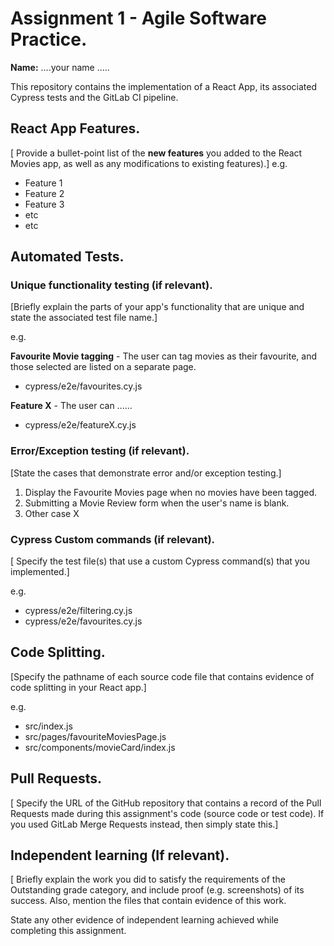 # Assignment 1 - Agile Software Practice.

__Name:__ ....your name .....

This repository contains the implementation of a React App, its associated Cypress tests and the GitLab CI pipeline.

## React App Features.

[ Provide a bullet-point list of the __new features__ you added to the React Movies app, as well as any modifications to existing features).] e.g.

+ Feature 1
+ Feature 2
+ Feature 3
+ etc
+ etc

## Automated Tests.

### Unique functionality testing (if relevant).

[Briefly explain the parts of your app's  functionality that are unique and state the associated test file name.]

e.g.

__Favourite Movie tagging__ - The user can tag movies as their favourite, and those selected are listed on a separate page.

+ cypress/e2e/favourites.cy.js

__Feature X__ - The user can ......

+ cypress/e2e/featureX.cy.js

### Error/Exception testing (if relevant).

[State the cases that demonstrate error and/or exception testing.]

1. Display the Favourite Movies page when no movies have been tagged.
1. Submitting a Movie Review form when the user's name is blank.
1. Other case X

### Cypress Custom commands (if relevant).

[ Specify the test file(s) that use a custom Cypress command(s) that you implemented.]

e.g.
+ cypress/e2e/filtering.cy.js
+ cypress/e2e/favourites.cy.js

## Code Splitting.

[Specify the pathname of each source code file that contains evidence of code splitting in your React app.]

e.g.
+ src/index.js
+ src/pages/favouriteMoviesPage.js
+ src/components/movieCard/index.js

## Pull Requests.

[ Specify the URL of the GitHub repository that contains a record of the Pull Requests made during this assignment's code (source code or test code). If you used GitLab Merge Requests instead, then simply state this.]

## Independent learning (If relevant).

[ Briefly explain the work you did to satisfy the requirements of the Outstanding grade category, and include proof (e.g. screenshots) of its success. Also, mention the files that contain evidence of this work.


State any other evidence of independent learning achieved while completing this assignment.

